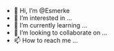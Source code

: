 - 👋 Hi, I’m @Esmerke
- 👀 I’m interested in ...
- 🌱 I’m currently learning ...
- 💞️ I’m looking to collaborate on ...
- 📫 How to reach me ...

<!---
Esmerke/Esmerke is a ✨ special ✨ repository because its `README.md` (this file) appears on your GitHub profile.
You can click the Preview link to take a look at your changes.
--->
